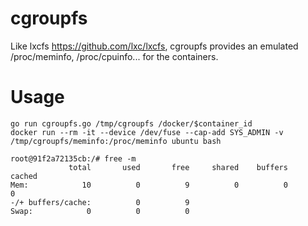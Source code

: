 # cgroupfs

Like lxcfs https://github.com/lxc/lxcfs, cgroupfs provides an emulated /proc/meminfo, /proc/cpuinfo... for the containers.

# Usage

    go run cgroupfs.go /tmp/cgroupfs /docker/$container_id
    docker run --rm -it --device /dev/fuse --cap-add SYS_ADMIN -v /tmp/cgroupfs/meminfo:/proc/meminfo ubuntu bash

    root@91f2a72135cb:/# free -m
                 total       used       free     shared    buffers     cached
    Mem:            10          0          9          0          0          0
    -/+ buffers/cache:          0          9
    Swap:            0          0          0
